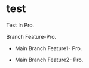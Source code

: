 # test

Test In Pro.

Branch Feature-Pro.

- Main Branch Feature1- Pro.

- Main Branch Feature2- Pro.
